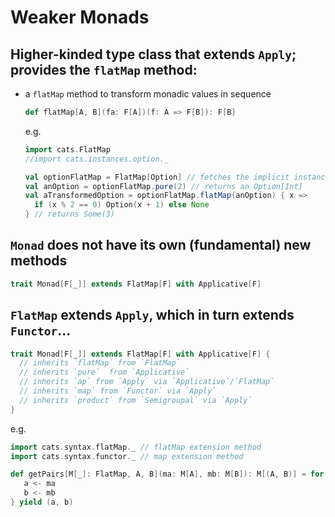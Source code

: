 # Weaker Monads

## Higher-kinded type class that extends `Apply`; provides the `flatMap` method:
 - a `flatMap` method to transform monadic values in sequence
   ```scala mdoc
   def flatMap[A, B](fa: F[A])(f: A => F[B]): F[B]
   ```
   e.g.
   ```scala mdoc
   import cats.FlatMap
   //import cats.instances.option._
   
   val optionFlatMap = FlatMap[Option] // fetches the implicit instance
   val anOption = optionFlatMap.pure(2) // returns an Option[Int]
   val aTransformedOption = optionFlatMap.flatMap(anOption) { x =>
     if (x % 2 == 0) Option(x + 1) else None
   } // returns Some(3)
   ```

## `Monad` does not have its own (fundamental) new methods
```scala mdoc
trait Monad[F[_]] extends FlatMap[F] with Applicative[F] 
```
## `FlatMap` extends `Apply`, which in turn extends `Functor`...
```scala mdoc
trait Monad[F[_]] extends FlatMap[F] with Applicative[F] {
  // inherits `flatMap` from `FlatMap`
  // inherits `pure`  from `Applicative`
  // inherits `ap` from `Apply` via `Applicative`/`FlatMap`
  // inherits `map` from `Functor` via `Apply`
  // inherits `product` from `Semigroupal` via `Apply`
}
```
e.g.
```scala mdoc
import cats.syntax.flatMap._ // flatMap extension method
import cats.syntax.functor._ // map extension method

def getPairs[M[_]: FlatMap, A, B](ma: M[A], mb: M[B]): M[(A, B)] = for {
   a <- ma
   b <- mb
} yield (a, b)
```
